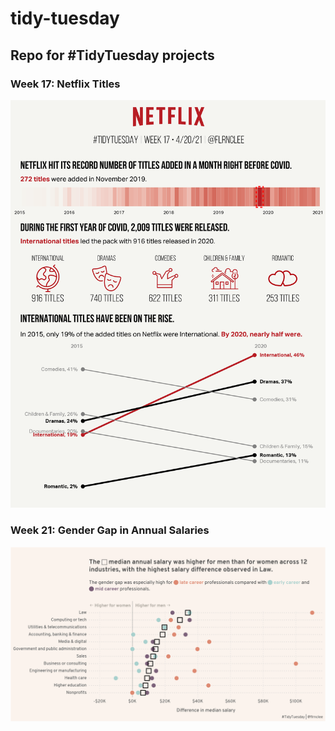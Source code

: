 # tidy-tuesday
## Repo for #TidyTuesday projects

### Week 17: Netflix Titles
![](https://raw.githubusercontent.com/flrnclee/tidy-tuesday/main/netflix-shows/netflix20210517.png)

### Week 21: Gender Gap in Annual Salaries 
![](https://raw.githubusercontent.com/flrnclee/tidy-tuesday/main/salary-survey/salarydisp20210523.png)
